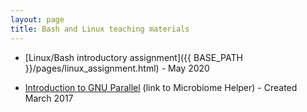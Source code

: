 ```yaml
---
layout: page
title: Bash and Linux teaching materials
---
```


* [Linux/Bash introductory assignment]({{ BASE_PATH }}/pages/linux_assignment.html) - May 2020  
  
* [Introduction to GNU Parallel](https://github.com/LangilleLab/microbiome_helper/wiki/Quick-Introduction-to-GNU-Parallel) (link to Microbiome Helper) - Created March 2017   
